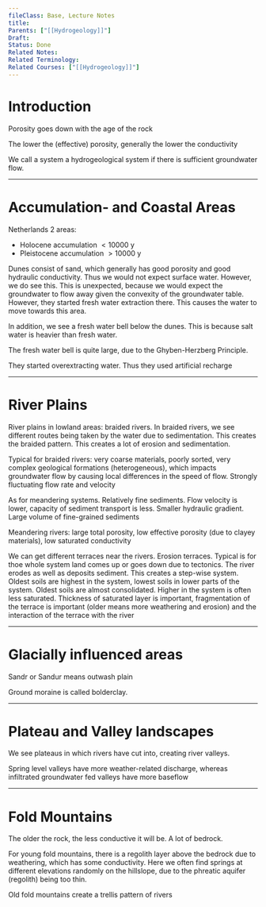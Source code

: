 ```yaml
---
fileClass: Base, Lecture Notes
title: 
Parents: ["[[Hydrogeology]]"]
Draft: 
Status: Done
Related Notes: 
Related Terminology: 
Related Courses: ["[[Hydrogeology]]"]
---
```

# Introduction
Porosity goes down with the age of the rock

The lower the (effective) porosity, generally the lower the conductivity

We call a system a hydrogeological system if there is sufficient groundwater flow. 

---
# Accumulation- and Coastal Areas
Netherlands 2 areas:
- Holocene accumulation $\lt 10000$ y
- Pleistocene accumulation $\gt 10000$ y

Dunes consist of sand, which generally has good porosity and good hydraulic conductivity. Thus we would not expect surface water. However, we do see this. This is unexpected, because we would expect the groundwater to flow away given the convexity of the groundwater table. However, they started fresh water extraction there. This causes the water to move towards this area. 

In addition, we see a fresh water bell below the dunes. This is because salt water is heavier than fresh water. 

The fresh water bell is quite large, due to the Ghyben-Herzberg Principle.

They started overextracting water. Thus they used artificial recharge

---
# River Plains
River plains in lowland areas: braided rivers. In braided rivers, we see different routes being taken by the water due to sedimentation. This creates the braided pattern. This creates a lot of erosion and sedimentation. 

Typical for braided rivers: very coarse materials, poorly sorted, very complex geological formations (heterogeneous), which impacts groundwater flow by causing local differences in the speed of flow. Strongly fluctuating flow rate and velocity

As for meandering systems. Relatively fine sediments. Flow velocity is lower, capacity of sediment transport is less. Smaller hydraulic gradient. Large volume of fine-grained sediments

Meandering rivers: large total porosity, low effective porosity (due to clayey materials), low saturated conductivity

We can get different terraces near the rivers. Erosion terraces. Typical is for thoe whole system land comes up or goes down due to tectonics. The river erodes as well as deposits sediment. This creates a step-wise system. Oldest soils are highest in the system, lowest soils in lower parts of the system. Oldest soils are almost consolidated. Higher in the system is often less saturated. Thickness of saturated layer is important, fragmentation of the terrace is important (older means more weathering and erosion) and the interaction of the terrace with the river

---
# Glacially influenced areas
Sandr or Sandur means outwash plain

Ground moraine is called bolderclay. 

---
# Plateau and Valley landscapes
We see plateaus in which rivers have cut into, creating river valleys. 

Spring level valleys have more weather-related discharge, whereas infiltrated groundwater fed valleys have more baseflow

---
# Fold Mountains
The older the rock, the less conductive it will be. A lot of bedrock. 

For young fold mountains, there is a regolith layer above the bedrock due to weathering, which has some conductivity. Here we often find springs at different elevations randomly on the hillslope, due to the phreatic aquifer (regolith) being too thin. 

Old fold mountains create a trellis pattern of rivers